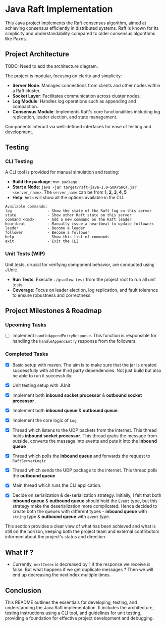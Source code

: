 # Java Raft Implementation

This Java project implements the Raft consensus algorithm, aimed at achieving consensus efficiently in distributed systems. Raft is known for its simplicity and understandability compared to older consensus algorithms like Paxos.

## Project Architecture

TODO: Need to add the architecture diagram. 

The project is modular, focusing on clarity and simplicity:

- **Server Node**: Manages connections from clients and other nodes within a Raft cluster.
- **Socket Layer**: Facilitates communication across cluster nodes.
- **Log Module**: Handles log operations such as appending and compaction.
- **Consensus Module**: Implements Raft's core functionalities including log replication, leader election, and state management.


Components interact via well-defined interfaces for ease of testing and development.

## Testing

### CLI Testing

A CLI tool is provided for manual simulation and testing:

- **Build the package**: `mvn package`
- **Start a Node**: `java -jar target/raft-java-1.0-SNAPSHOT.jar <server_name>`. The `server_name` can be from **1, 2, 3, 4, 5**
- **Help**: `help` will show all the options available in the CLI. 
```
Available commands:
log                - Show the state of the Raft log on this server
state              - Show other Raft state on this server
command <cmd>      - Add a new command on the Raft leader
heartbeat          - Manually issue a heartbeat to update followers
leader             - Become a leader
follower           - Become a follower
help               - Show this list of commands
exit               - Exit the CLI
```

### Unit Tests (WIP)

Unit tests, crucial for verifying component behavior, are conducted using JUnit:

- **Run Tests**: Execute `./gradlew test` from the project root to run all unit tests.
- **Coverage**: Focus on leader election, log replication, and fault tolerance to ensure robustness and correctness.

## Project Milestones & Roadmap

### Upcoming Tasks
- [ ] Implement `handleAppendEntryResponse`. This function is responsible for handling the `handleAppendEntry` response from the followers. 


### Completed Tasks
- [x] Basic setup with maven. The aim is to make sure that the jar is created successfully with all the third party dependencies. Not just build but also be able to run it successfully.
- [x] Unit testing setup with JUnit
- [x] Implement both **inbound socket processor** & **outbound socket processor** .
- [x] Implement both **inbound queue** & **outbound queue**.
- [x] Implement the core logic of `Log`
- [x] Thread which listens to the UDP packets from the internet. This thread holds **inbound socket processor**. This thread grabs the message from outside, converts the message into events and puts it into the **inbound queue**
- [x] Thread which polls the **inbound queue** and forwards the request to `RaftServerLogic`
- [x] Thread which sends the UDP package to the internet.  This thread polls the **outbound queue**
- [x] Main thread which runs the CLI application.
- [x] Decide on serialization & de-serialization strategy. Initially, I felt that both **inbound queue** & **outbound queue** should hold the `Event` type, but this strategy make the deserialization more complicated. Hence decided to create both the queues with different types - **inbound queue** with `string` type & **outbound queue** with `event` type.


This section provides a clear view of what has been achieved and what is still on the horizon, keeping both the project team and external contributors informed about the project's status and direction.

## What If ?

- Currently, `nextIndex` is decreased by 1 if the response we receive is false. But what happens if we get duplicate messages ? Then we will end up decreasing the nextIndex multiple times. 


## Conclusion

This README outlines the essentials for developing, testing, and understanding the Java Raft implementation. It includes the architecture, testing instructions using a CLI tool, and guidelines for unit testing, providing a foundation for effective project development and debugging.
